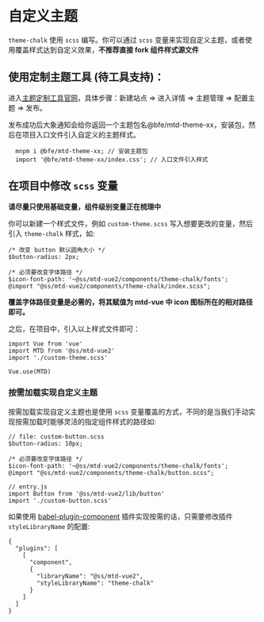 # 自定义主题
`theme-chalk` 使用 `scss` 编写。你可以通过 `scss` 变量来实现自定义主题，或者使用覆盖样式达到自定义效果，**不推荐直接 fork 组件样式源文件**

## 使用定制主题工具 (待工具支持)：
进入[主题定制工具官网](https://mtdui.sankuai.com/theme#/sites)，具体步骤：新建站点 => 进入详情 => 主题管理 => 配置主题 => 发布。

发布成功后大象通知会给你返回一个主题包名@bfe/mtd-theme-xx，安装包，然后在项目入口文件引入自定义的主题样式。
```
  mnpm i @bfe/mtd-theme-xx; // 安装主题包
  import '@bfe/mtd-theme-xx/index.css'; // 入口文件引入样式
```

## 在项目中修改 `scss` 变量
**请尽量只使用基础变量，组件级别变量正在梳理中**

你可以新建一个样式文件，例如 `custom-theme.scss` 写入想要更改的变量，然后引入 `theme-chalk` 样式，如:
```
/* 改变 button 默认圆角大小 */
$button-radius: 2px;

/* 必须要改变字体路径 */
$icon-font-path: '~@ss/mtd-vue2/components/theme-chalk/fonts';
@import "@ss/mtd-vue2/components/theme-chalk/index.scss";
```
**覆盖字体路径变量是必需的，将其赋值为 mtd-vue 中 icon 图标所在的相对路径即可。**

之后，在项目中，引入以上样式文件即可：
```
import Vue from 'vue'
import MTD from '@ss/mtd-vue2'
import './custom-theme.scss'

Vue.use(MTD)
```
### 按需加载实现自定义主题
按需加载实现自定义主题也是使用 `scss` 变量覆盖的方式，不同的是当我们手动实现按需加载时能够灵活的指定组件样式的路径如:
```
// file: custom-button.scss
$button-radius: 10px;

/* 必须要改变字体路径 */
$icon-font-path: '~@ss/mtd-vue2/components/theme-chalk/fonts';
@import "@ss/mtd-vue2/components/theme-chalk/button.scss";

// entry.js
import Button from '@ss/mtd-vue2/lib/button'
import './custom-button.scss'

```
如果使用 [babel-plugin-component](https://github.com/ElementUI/babel-plugin-component) 插件实现按需的话，只需要修改插件 `styleLibraryName` 的配置:
```
{
  "plugins": [
    [
      "component",
      {
        "libraryName": "@ss/mtd-vue2",
        "styleLibraryName": "theme-chalk"
      }
    ]
  ]
}
```

